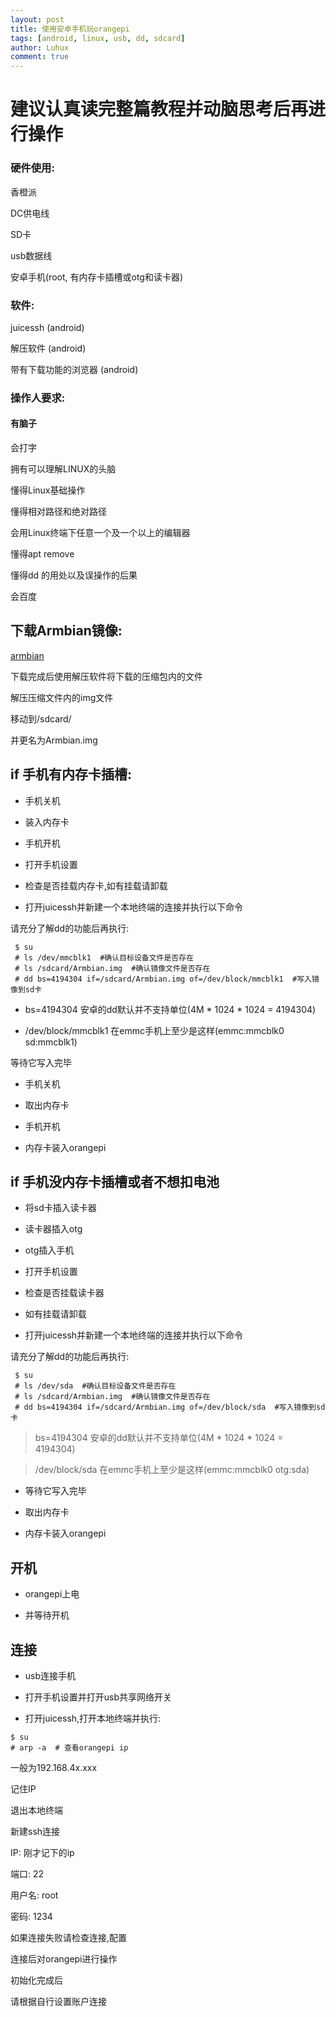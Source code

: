 ```yaml
---
layout: post
title: 使用安卓手机玩orangepi
tags: [android, linux, usb, dd, sdcard]
author: Luhux
comment: true
---
```

# 建议认真读完整篇教程并动脑思考后再进行操作

### 硬件使用:

香橙派

DC供电线

SD卡

usb数据线

安卓手机(root, 有内存卡插槽或otg和读卡器)


### 软件:

juicessh (android)

解压软件 (android)

带有下载功能的浏览器 (android)

### 操作人要求:

#### 有脑子

会打字

拥有可以理解LINUX的头脑

懂得Linux基础操作

懂得相对路径和绝对路径

会用Linux终端下任意一个及一个以上的编辑器

懂得apt remove

懂得dd 的用处以及误操作的后果

会百度

## 下载Armbian镜像:

[armbian](http://dl.armbian.com/)


下载完成后使用解压软件将下载的压缩包内的文件

解压压缩文件内的img文件

移动到/sdcard/

并更名为Armbian.img

## if 手机有内存卡插槽:

* 手机关机

* 装入内存卡

* 手机开机

* 打开手机设置

* 检查是否挂载内存卡,如有挂载请卸载

* 打开juicessh并新建一个本地终端的连接并执行以下命令

请充分了解dd的功能后再执行:

```
 $ su
 # ls /dev/mmcblk1  #确认目标设备文件是否存在
 # ls /sdcard/Armbian.img  #确认镜像文件是否存在
 # dd bs=4194304 if=/sdcard/Armbian.img of=/dev/block/mmcblk1  #写入镜像到sd卡
```

* bs=4194304 安卓的dd默认并不支持单位(4M * 1024 * 1024 = 4194304)

* /dev/block/mmcblk1 在emmc手机上至少是这样(emmc:mmcblk0 sd:mmcblk1)

等待它写入完毕

* 手机关机

* 取出内存卡

* 手机开机

* 内存卡装入orangepi

## if 手机没内存卡插槽或者不想扣电池

* 将sd卡插入读卡器

* 读卡器插入otg

* otg插入手机

* 打开手机设置

* 检查是否挂载读卡器

* 如有挂载请卸载

* 打开juicessh并新建一个本地终端的连接并执行以下命令

请充分了解dd的功能后再执行:

```
 $ su
 # ls /dev/sda  #确认目标设备文件是否存在
 # ls /sdcard/Armbian.img  #确认镜像文件是否存在
 # dd bs=4194304 if=/sdcard/Armbian.img of=/dev/block/sda  #写入镜像到sd卡
```

> bs=4194304 安卓的dd默认并不支持单位(4M * 1024 * 1024 = 4194304)

> /dev/block/sda 在emmc手机上至少是这样(emmc:mmcblk0 otg:sda)

* 等待它写入完毕

* 取出内存卡

* 内存卡装入orangepi

## 开机

* orangepi上电

* 并等待开机

## 连接

* usb连接手机

* 打开手机设置并打开usb共享网络开关

* 打开juicessh,打开本地终端并执行:

```
$ su
# arp -a  # 查看orangepi ip

```

一般为192.168.4x.xxx

记住IP

退出本地终端

新建ssh连接

IP: 刚才记下的ip

端口: 22

用户名: root

密码: 1234

如果连接失败请检查连接,配置

连接后对orangepi进行操作

初始化完成后

请根据自行设置账户连接
